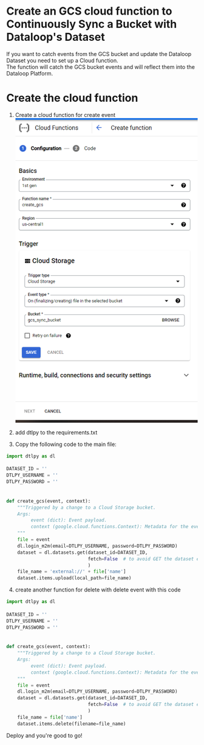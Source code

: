# Create an GCS cloud function to Continuously Sync a Bucket with Dataloop's Dataset  
  
If you want to catch events from the GCS bucket and update the Dataloop Dataset you need to set up a Cloud function.  
The function will catch the GCS bucket events and will reflect them into the Dataloop Platform.  
    
# Create the cloud function  
1. Create a cloud function for create event  
![add_layer](../../../../assets/gcs_screenshots/createfunction.PNG)

2. add dtlpy to the requirements.txt
3. Copy the following code to the main file:  

```python
import dtlpy as dl

DATASET_ID = ''
DTLPY_USERNAME = ''
DTLPY_PASSWORD = ''


def create_gcs(event, context):
    """Triggered by a change to a Cloud Storage bucket.
    Args:
         event (dict): Event payload.
         context (google.cloud.functions.Context): Metadata for the event.
    """
    file = event
    dl.login_m2m(email=DTLPY_USERNAME, password=DTLPY_PASSWORD)
    dataset = dl.datasets.get(dataset_id=DATASET_ID,
                              fetch=False  # to avoid GET the dataset each time
                              )
    file_name = 'external://' + file['name']
    dataset.items.upload(local_path=file_name)
```

4. create another function for delete with delete event with this code
```python
import dtlpy as dl

DATASET_ID = ''
DTLPY_USERNAME = ''
DTLPY_PASSWORD = ''


def create_gcs(event, context):
    """Triggered by a change to a Cloud Storage bucket.
    Args:
         event (dict): Event payload.
         context (google.cloud.functions.Context): Metadata for the event.
    """
    file = event
    dl.login_m2m(email=DTLPY_USERNAME, password=DTLPY_PASSWORD)
    dataset = dl.datasets.get(dataset_id=DATASET_ID,
                              fetch=False  # to avoid GET the dataset each time
                              )
    file_name = file['name']
    dataset.items.delete(filename=file_name)
```
  
Deploy and you're good to go!  
